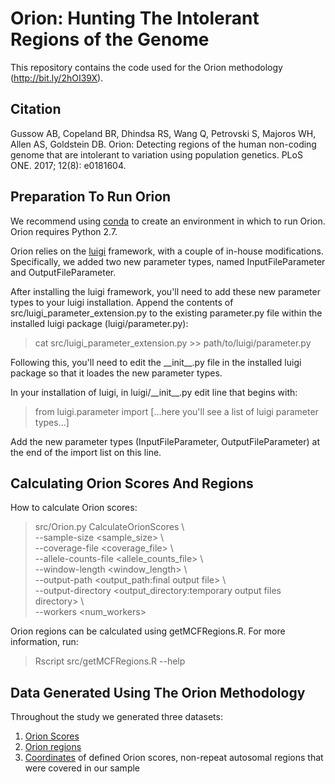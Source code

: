 # Orion: Hunting The Intolerant Regions of the Genome
This repository contains the code used for the Orion methodology (http://bit.ly/2hOI39X).

## Citation
Gussow AB, Copeland BR, Dhindsa RS, Wang Q, Petrovski S, Majoros WH, Allen AS, Goldstein DB. Orion: Detecting regions of the human non-coding genome that are intolerant to variation using population genetics. PLoS ONE. 2017; 12(8): e0181604.

## Preparation To Run Orion
We recommend using [conda](https://conda.io/docs/) to create an environment in which to run Orion. Orion requires Python 2.7.

Orion relies on the [luigi](https://github.com/spotify/luigi) framework, with a couple of in-house modifications. Specifically, we added two new 
parameter types, named InputFileParameter and OutputFileParameter.

After installing the luigi framework, you'll need to add these new parameter types to your luigi installation. Append the contents of src/luigi\_parameter\_extension.py to the existing parameter.py file within the installed luigi package (luigi/parameter.py):

>cat src/luigi\_parameter\_extension.py >> path/to/luigi/parameter.py

Following this, you'll need to edit the \_\_init\_\_.py file in the installed luigi package so that it loades the new parameter types.

In your installation of luigi, in luigi/\_\_init\_\_.py edit line that begins with:
>from luigi.parameter import [...here you'll see a list of luigi parameter types...]

Add the new parameter types (InputFileParameter, OutputFileParameter) at the end of the import list on this line.

## Calculating Orion Scores And Regions
How to calculate Orion scores:  
>src/Orion.py CalculateOrionScores \  
> --sample-size \<sample_size\> \  
> --coverage-file \<coverage_file\> \  
>	--allele-counts-file \<allele_counts_file\> \  
>	--window-length \<window_length\> \  
>	--output-path \<output_path:final output file\> \  
>	--output-directory \<output_directory:temporary output files directory\> \  
>	--workers \<num_workers>

Orion regions can be calculated using getMCFRegions.R. For more information, run:
>Rscript src/getMCFRegions.R --help

## Data Generated Using The Orion Methodology
Throughout the study we generated three datasets:
1. [Orion Scores](https://doi.org/10.6084/m9.figshare.4541632.v1)
2. [Orion regions](https://doi.org/10.6084/m9.figshare.4536101.v1)
3. [Coordinates](https://doi.org/10.6084/m9.figshare.4536095.v1) of defined Orion scores, non-repeat autosomal regions that were covered in our sample
